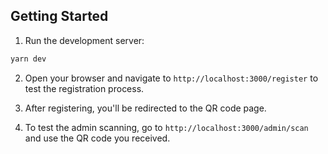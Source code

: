 ## Getting Started
1. Run the development server:

```bash
yarn dev
```

2. Open your browser and navigate to `http://localhost:3000/register` to test the registration process.

3. After registering, you'll be redirected to the QR code page.

4. To test the admin scanning, go to `http://localhost:3000/admin/scan` and use the QR code you received.

